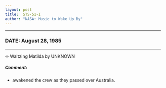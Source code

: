 ```yaml
---
layout: post
title:  STS-51-I
author: "NASA: Music to Wake Up By"
---
```


----
### DATE: August 28, 1985
----
⊹ Waltzing Matilda by UNKNOWN

##### Comment:
* awakened the crew as they passed over Australia.
